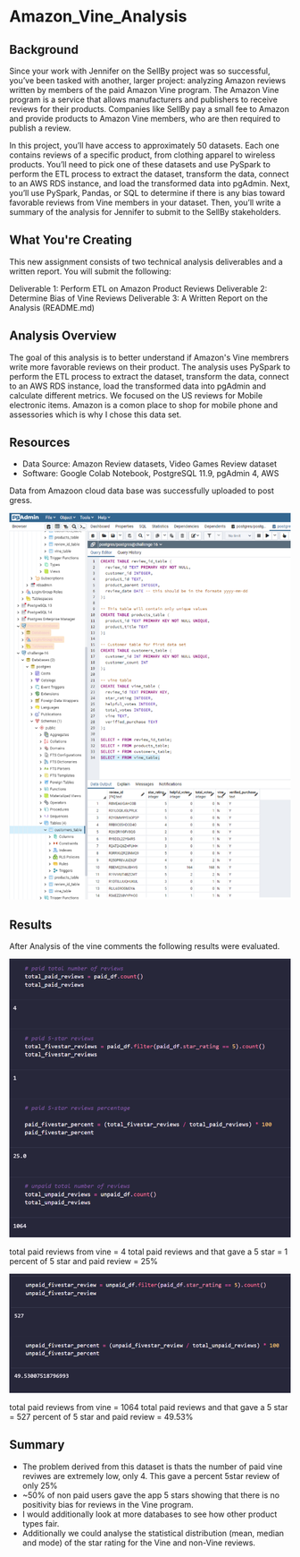 # Amazon_Vine_Analysis

## Background
Since your work with Jennifer on the SellBy project was so successful, you’ve been tasked with another, larger project: analyzing Amazon reviews written by members of the paid Amazon Vine program. The Amazon Vine program is a service that allows manufacturers and publishers to receive reviews for their products. Companies like SellBy pay a small fee to Amazon and provide products to Amazon Vine members, who are then required to publish a review.

In this project, you’ll have access to approximately 50 datasets. Each one contains reviews of a specific product, from clothing apparel to wireless products. You’ll need to pick one of these datasets and use PySpark to perform the ETL process to extract the dataset, transform the data, connect to an AWS RDS instance, and load the transformed data into pgAdmin. Next, you’ll use PySpark, Pandas, or SQL to determine if there is any bias toward favorable reviews from Vine members in your dataset. Then, you’ll write a summary of the analysis for Jennifer to submit to the SellBy stakeholders.

## What You're Creating
This new assignment consists of two technical analysis deliverables and a written report. You will submit the following:

Deliverable 1: Perform ETL on Amazon Product Reviews
Deliverable 2: Determine Bias of Vine Reviews
Deliverable 3: A Written Report on the Analysis (README.md)

## Analysis Overview
The goal of this analysis is to better understand if Amazon's Vine membrers write more favorable reviews on their product.
The analysis uses PySpark to perform the ETL process to extract the dataset, transform the data, connect to an AWS RDS instance, load the transformed data into pgAdmin and calculate different metrics.
We focused on the US reviews for Mobile electronic items. Amazon is a comon place to shop for mobile phone and assessories which is why I chose this data set.

## Resources
- Data Source: Amazon Review datasets, Video Games Review dataset
- Software: Google Colab Notebook, PostgreSQL 11.9, pgAdmin 4, AWS

Data from Amazoon cloud data base was successfully uploaded to post gress.

![diliv 1.1](https://github.com/Iffadanwar/Amazon_Vine_Analysis/blob/main/images/diliv_1.1.png)

## Results
After Analysis of the vine comments the following results were evaluated.

![diliv 2.1](https://github.com/Iffadanwar/Amazon_Vine_Analysis/blob/main/images/diliv_2.1.png)

total paid reviews from vine = 4
total paid reviews and that gave a 5 star = 1
percent of 5 star and paid review = 25%

![diliv 2.2](https://github.com/Iffadanwar/Amazon_Vine_Analysis/blob/main/images/diliv_2.2.png)

total paid reviews from vine = 1064
total paid reviews and that gave a 5 star = 527
percent of 5 star and paid review = 49.53%

## Summary
- The problem derived from this dataset is thats the number of paid vine reviwes are extremely low, only 4. This gave a percent 5star review of only 25%
- ~50% of non paid users gave the app 5 stars showing that there is no positivity bias for reviews in the Vine program.
- I would additionally look at more databases to see how other product types fair.
- Additionally we could analyse the statistical distribution (mean, median and mode) of the star rating for the Vine and non-Vine reviews.

